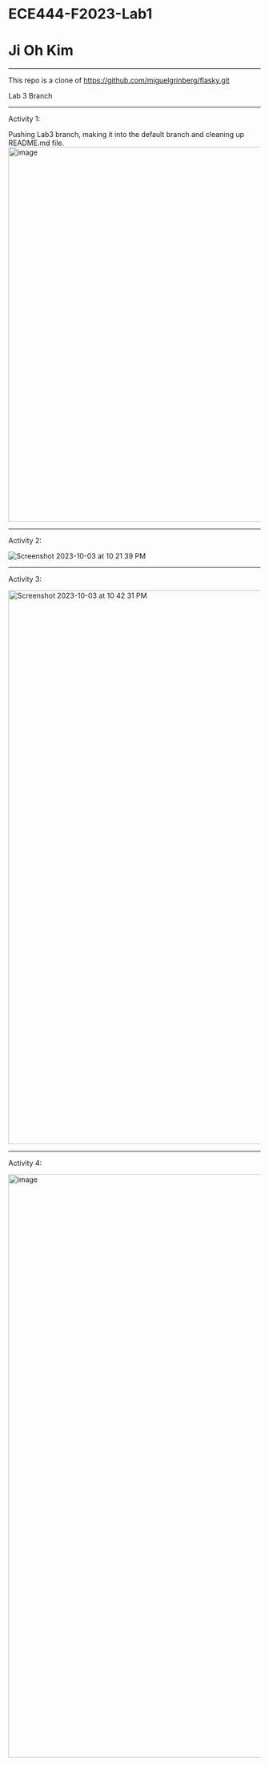 # ECE444-F2023-Lab1

# Ji Oh Kim

***

This repo is a clone of https://github.com/miguelgrinberg/flasky.git

Lab 3 Branch

***

Activity 1:

Pushing Lab3 branch, making it into the default branch and cleaning up README.md file.
<img width="748" alt="image" src="https://github.com/jioh-kim/ECE444-F2023-Lab1/assets/77854386/99dd8218-068e-45f8-acfb-a6155d9e746d">



***

Activity 2:

![Screenshot 2023-10-03 at 10 21 39 PM](https://github.com/jioh-kim/ECE444-F2023-Lab1/assets/77854386/ab3b965d-067c-47d3-9110-47bed896f815)

***

Activity 3:

<img width="1106" alt="Screenshot 2023-10-03 at 10 42 31 PM" src="https://github.com/jioh-kim/ECE444-F2023-Lab1/assets/77854386/d5a22926-9460-47fe-b38d-82ebdd29ed44">


***

Activity 4:

<img width="1165" alt="image" src="https://github.com/jioh-kim/ECE444-F2023-Lab1/assets/77854386/666e38c0-5328-4fb8-a3f1-98b4ca5cd77d">









